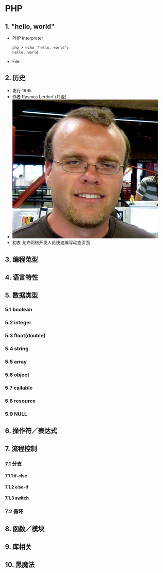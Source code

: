 # PHP

## 1. "hello, world"
* PHP interpreter
    ```
    php > echo 'hello, world';
    hello, world
    ```

* File

## 2. 历史
* 发行 1995
* 作者 Rasmus Lerdorf (丹麦)
* ![](Rasmus_Lerdorf.jpg)
* 初衷 允许网络开发人员快速编写动态页面

## 3. 编程范型

## 4. 语言特性

## 5. 数据类型
### 5.1 boolean
### 5.2 integer
### 5.3 float(double)
### 5.4 string
### 5.5 array
### 5.6 object
### 5.7 callable
### 5.8 resource
### 5.9 NULL

## 6. 操作符／表达式

## 7. 流程控制

### 7.1 分支

#### 7.1.1 if-else

#### 7.1.2 else-if

#### 7.1.3 switch

### 7.2 循环

## 8. 函数／模块

## 9. 库相关

## 10. 黑魔法

